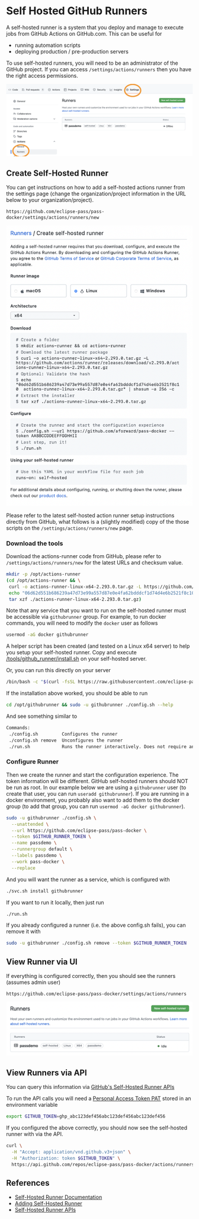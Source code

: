 # Self Hosted GitHub Runners

A self-hosted runner is a system that you deploy and manage to execute jobs from GitHub Actions on GitHub.com.
This can be useful for

* running automation scripts
* deploying production / pre-production servers

To use self-hosted runners, you will need to be an administrator of the GitHub project.
If you can access `/settings/actions/runners` then you have the right access permissions.

![GitHub Settings Runners](../assets/github/github_settings_runners.png)

## Create Self-Hosted Runner

You can get instructions on how to add a self-hosted actions runner from the settings page (change the organization/project information in the
URL below to your organization/project).

```
https://github.com/eclipse-pass/pass-docker/settings/actions/runners/new
```

![GitHub Setup Runner Code](../assets/github/create_self_runner_code.png)

Please refer to the latest self-hosted action runner setup instructions directly
from GitHub, what follows is a (slightly modified) copy of the
those scripts on the `/settings/actions/runners/new` page.

### Download the tools

Download the actions-runner code from GitHub, please
refer to `/settings/actions/runners/new` for the latest URLs and checksum value.

```bash
mkdir -p /opt/actions-runner
(cd /opt/actions-runner && \
 curl -o actions-runner-linux-x64-2.293.0.tar.gz -L https://github.com/actions/runner/releases/download/v2.293.0/actions-runner-linux-x64-2.293.0.tar.gz && \
 echo "06d62d551b686239a47d73e99a557d87e0e4fa62bdddcf1d74d4e6b2521f8c10  actions-runner-linux-x64-2.293.0.tar.gz" | shasum -a 256 -c && \
 tar xzf ./actions-runner-linux-x64-2.293.0.tar.gz)
```

Note that any service that you want to run on the self-hosted runner
must be accessible via `githubrunner` group.  For example, to
run docker commands, you will need to modify the `docker` user as follows

```bash
usermod -aG docker githubrunner
```

A helper script has been created (and tested on a Linux x64 server) to
help you setup your self-hosted runner.  Copy and execute
[/tools/github_runner/install.sh](/tools/github_runner/install.sh)
on your self-hosted server.

Or, you can run this directly on your server

```bash
/bin/bash -c "$(curl -fsSL https://raw.githubusercontent.com/eclipse-pass/main/main/tools/github_runner/install.sh)"
```

If the installation above worked, you should be able to run

```bash
cd /opt/githubrunner && sudo -u githubrunner ./config.sh --help
```

And see something similar to

```bash
Commands:
 ./config.sh         Configures the runner
 ./config.sh remove  Unconfigures the runner
 ./run.sh            Runs the runner interactively. Does not require any options.
```

### Configure Runner

Then we create the runner and start the configuration experience.
The token information will be different.  GitHub self-hosted runners
should NOT be run as root.  In our example below we are using a
`githubrunner` user (to create that user, you can run `useradd githubrunner`).
If you are running in a docker environment, you probably also want to
add them to the docker group (to add that group, you can run `usermod -aG docker githubrunner`).

```bash
sudo -u githubrunner ./config.sh \
  --unattended \
  --url https://github.com/eclipse-pass/pass-docker \
  --token $GITHUB_RUNNER_TOKEN \
  --name passdemo \
  --runnergroup default \
  --labels passdemo \
  --work pass-docker \
  --replace
```

And you will want the runner as a service, which is configured with

```bash
./svc.sh install githubrunner
```

If you want to run it locally, then just run

```bash
./run.sh
```

If you already configured a runner (i.e. the above config.sh fails), you can remove it with

```bash
sudo -u githubrunner ./config.sh remove --token $GITHUB_RUNNER_TOKEN
```

## View Runner via UI

If everything is configured correctly, then you should see the runners (assumes admin user)

```
https://github.com/eclipse-pass/pass-docker/settings/actions/runners
```

![Passdemo runner on GitHub.com](../assets/github/passdemo_runner.png)


## View Runners via API

You can query this information via [GitHub's Self-Hosted Runner APIs](https://docs.github.com/en/rest/actions/self-hosted-runners)

To run the API calls you will need a [Personal Access Token PAT](https://github.com/settings/tokens)
stored in an environment variable

```bash
export GITHUB_TOKEN=ghp_abc123def456abc123def456abc123def456
````

If you configured the above correctly, you should now see the self-hosted runner with via the API.

```bash
curl \
  -H "Accept: application/vnd.github.v3+json" \
  -H "Authorization: token $GITHUB_TOKEN" \
  https://api.github.com/repos/eclipse-pass/pass-docker/actions/runners
```

## References

* [Self-Hosted Runner Documentation](https://docs.github.com/en/actions/hosting-your-own-runners/about-self-hosted-runners)
* [Adding Self-Hosted Runner](https://docs.github.com/en/actions/hosting-your-own-runners/adding-self-hosted-runners)
* [Self-Hosted Runner APIs](https://docs.github.com/en/rest/actions/self-hosted-runners)